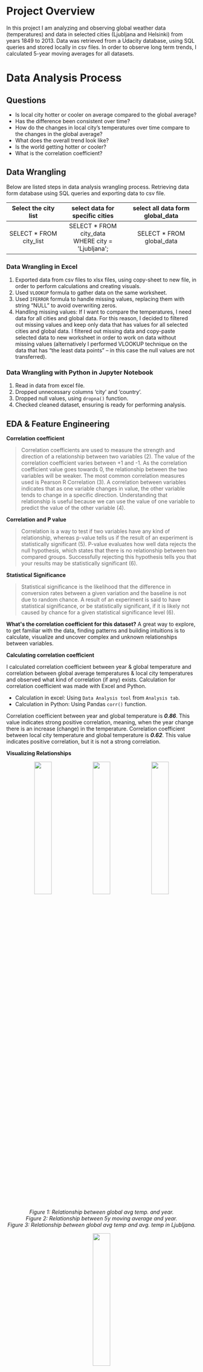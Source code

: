 # Project Overview
In this project I am analyzing and observing global weather data (temperatures) and data in selected cities (Ljubljana and Helsinki) from years 1849 to 2013. Data was retrieved from a Udacity database, using SQL queries and stored locally in csv files. In order to observe long term trends, I calculated 5-year moving averages for all datasets.

# Data Analysis Process
## Questions
-	Is local city hotter or cooler on average compared to the global average? 
-	Has the difference been consistent over time?
-	How do the changes in local city’s temperatures over time compare to the changes in the global average?
-	What does the overall trend look like? 
-	Is the world getting hotter or cooler? 
-	What is the correlation coefficient?

## Data Wrangling 
Below are listed steps in data analysis wrangling process.
Retrieving data form database using SQL queries and exporting data to csv file.

Select the city list | select data for specific cities | select all data form global_data
:---: | :---: | :---:
SELECT * FROM city_list | SELECT * FROM city_data<br /> WHERE city = 'Ljubljana'; | SELECT * FROM global_data

### Data Wrangling in Excel 
1.	Exported data from csv files to xlsx files, using copy-sheet to new file, in order to perform calculations and creating visuals.
2.	Used `VLOOKUP` formula to gather data on the same worksheet.
3.	Used `IFERROR` formula to handle missing values, replacing them with string “NULL” to avoid overwriting zeros.
4.	Handling missing values:
If I want to compare the temperatures, I need data for all cities and global data. For this reason, I decided to filtered out missing values and keep only data that has values for all selected cities and global data. I filtered out missing data and copy-paste selected data to new worksheet in order to work on data without missing values (alternatively I performed VLOOKUP technique on the data that has “the least data points” – in this case the null values are not transferred).

### Data Wrangling with Python in Jupyter Notebook  
1.	Read in data from excel file.
2.	Dropped unnecessary columns ‘city’ and ‘country’.
3.	Dropped null values, using `dropna()` function.
4.	Checked cleaned dataset, ensuring is ready for performing analysis.

## EDA & Feature Engineering 

**Correlation coefficient**

>Correlation coefficients are used to measure the strength and direction of a relationship between two variables (2). The value of the correlation coefficient varies between +1 and -1. As the correlation coefficient value goes towards 0, the relationship between the two variables will be weaker. The most common correlation measures used is Pearson R Correlation (3). A correlation between variables indicates that as one variable changes in value, the other variable tends to change in a specific direction.  Understanding that relationship is useful because we can use the value of one variable to predict the value of the other variable (4).

**Correlation and P value**
>Correlation is a way to test if two variables have any kind of relationship, whereas p-value tells us if the result of an experiment is statistically significant (5). P-value evaluates how well data rejects the null hypothesis, which states that there is no relationship between two compared groups. Successfully rejecting this hypothesis tells you that your results may be statistically significant (6).

**Statistical Significance**
>Statistical significance is the likelihood that the difference in conversion rates between a given variation and the baseline is not due to random chance. A result of an experiment is said to have statistical significance, or be statistically significant, if it is likely not caused by chance for a given statistical significance level (6).

**What's the correlation coefficient for this dataset?**
A great way to explore, to get familiar with the data, finding patterns and building intuitions is to calculate, visualize and uncover complex and unknown relationships between variables. 

**Calculating correlation coefficient**

I calculated correlation coefficient between year & global temperature and correlation between global average temperatures & local city temperatures and observed what kind of correlation (if any) exists. Calculation for correlation coefficient was made with Excel and Python.

-	Calculation in excel: Using `Data Analysis tool` from `Analysis tab`.
-	Calculation in Python: Using Pandas `corr()` function.

Correlation coefficient between year and global temperature is ***0.86***. This value indicates strong positive correlation, meaning, when the year change there is an increase (change) in the temperature.
Correlation coefficient between local city temperature and global temperature is ***0.62***. This value indicates positive correlation, but it is not a strong correlation.

**Visualizing Relationships**

<p align="center">
<img src="Graphics/ScatterPlot_global-year.png" width="30%" height="30%"> <img src="Graphics/ScatterPlot_LJ-year.png" width="30%" height="30%"> <img src="Graphics/ScatterPlot_global-LJ.png" width="30%" height="30%">
</p>

<p align="center">
<i>Figure 1: Relationship between global avg temp. and year. </i><br />
<i>Figure 2: Relationship between 5y moving average and year.</i><br /> 
<i>Figure 3: Relationship between global avg temp and avg. temp in Ljubljana. </i><br />
</p>

<p align="center">
<img src="Graphics/Coef_Heat_Map.png" width="30%" height="30%">
</p>

<p align="center">
<i>Figure 4: Correlation Coefficient Heat Map.</i>
</p>

**Calculating Moving average**

In general, the moving average smoothens the data and is mostly used with time series data to capture the short-term fluctuations while focusing on longer trends. Besides weather reports moving average is widely used in stock prices, gross domestic products, employment, etc. (1). 

_-	Calculating 5-year moving average in Excel - steps_ <br />
Calculated average for first 5 years, using AVERAGE() function.
Populated the formula for the entire column, by selecting the cell with the formula, moving the mouse to the bottom-left corner and double clicked.<br />
**Formula used:** `=AVERAGE(B2:B6)`

_-	Calculating 5-year moving average in Python – steps_ <br />
Formula for moving average for this project was created with the help of “datacamp website” (1). I used Pandas build in function “rolling window” and chain the function with mean() function. Parameter window was set to 5. Columns were selected with Pandas iloc method.<br />
**Formula used:** `df['LJ_MA_5y'] = df.iloc[:,1].rolling(window=5).mean()`

## Observations, Answering Questions & Drawing Conclusions 

**-	Is local city hotter or colder on average compared to the global average?**<br />
_Observation from the chart:_ <br />
From the line charts (Figure 5, Figure 6, Figure 7, Figure 8) I can observe that local city Ljubljana is hotter than global average, while local city Helsinki is cooler than global average. However, the temperatures are rising in both cities and so do global average temperatures.

_Observation from descriptive statistics:_ <br />
From descriptive statistics I can observe that Ljubljana is 1.02°C hotter and Helsinki is 4.10 °C cooler than global average.

<p align="center">
<img src="Graphics/Descriptive_Statistics.PNG" width="30%" height="30%">
</p>

<p align="center">
<i>Figure 5: Descriptive Statistics for Average global Temperature and Average Temperatures in Ljubljana and Helsinki.</i>
</p>

**-	How do changes in your city’s temperature over time compare to the changes in the global average?**
From the line charts (Figure 6, Figure 7, Figure 8, Figure 9) I can observe that temperature trend in local cities globally is similar – the temperatures are rising. However, the fluctuation of temperatures in local cities is more obvious than for global average temperatures. 

**-	What does the overall trend look like? Is the world getting hotter or cooler?**
In the line chart (Figure 6) I plotted a trend line for the global average and I can see that overall positive trend, meaning that temperatures are rising and the world’s getting hotter. I can see the same pattern from the line chart (Figure 7). City with cooler temperatures than global average is also getting hotter. 

**-	Has the trend been consistent over the last few hundred years? Has the difference been consistent over time?**
The temperatures are not consistent over time. Although, the overall trend is positive, I can see fluctuation over the years from line charts Figure 6, Figure 7, Figure 8, Figure 9. From scatter plots (Figure 1 and Figure 2) we can see almost exponential rise of the temperature in the last 25 years.

## Communication & Visualizations

What were key considerations when deciding how to visualize the trends?<br />
o	Choosing the right chart type: line chart is best choice for continuous data, scatter plots are best to show correlation between two variables.<br />
o	Ensuring that visualizations clearly communicate findings, without extra explanation.<br />
o	Ensuring charts have all components (labels, titles, legends).<br />
o	Other visual components (colors, x and y axis intervals)

**VISUALIZATIONS – IN EXCEL**

<p align="center">
<img src="Graphics/Excel01.png" width="35%" height="35%"> <img src="Graphics/Excel02.png" width="43%" height="43%">
</p>

<p align="center">
<i>Figure 6 & &: 5-year Moving Average Trend for Global and Local Cities Temperatures.</i>
</p>


**VISUALIZATIONS – WITH PYTHON IN JUPYTER NOTEBOOK**

<p align="center">
<img src="Graphics/Aveg_Temp_5year_MA_2cities.png" width="40%" height="40%"> <img src="Graphics/Aveg_Temp_5year_MA_3cities.png" width="40%" height="40%">
</p>

<p align="center">
<i>Figure 9 & 10: 5-year Moving Average Trend for Global and Local Cities Temperatures.</i>
</p>


## References

(1) Sharma, Aditya. “Moving Averages in pandas.” DataCamp. 24. June 2019. Web. 23. March 2021 https://www.datacamp.com/community/tutorials/moving-averages-in-pandas</i><br />
(2) “Correlation Coeficient: Simple Definition, Formula, Easy Steps.” Statistics How To. n.p. Web. 23. March 2019 https://www.statisticshowto.com/probability-and-statistics/correlation-coefficient-formula/</i><br />
(3) Magiya, Joseph. “Pearson Coefficient of Correlation Explained.” Towards Data Science. 26. May 2019. Web. 23. March 2021 https://towardsdatascience.com/pearson-coefficient-of-correlation-explained-369991d93404</i><br />
(4) Frost, Jim. “Interpreting Correlation Coefficients.” Statistics by Jim. n.p. Web. 23. March 2021 https://statisticsbyjim.com/basics/correlations/</i><br />
(5) “Correlation and P value.” The Data School by Chartio. 22. March 2021. Web. 23. March 2021 https://dataschool.com/fundamentals-of-analysis/correlation-and-p-value/</i><br />
(6) “Statistical Significance.” Optimozely. n.p. Web. 23. March 2021 
https://www.optimizely.com/optimization-glossary/statistical-significance/#:~:text=Statistical%20Significance%20Definition&text=A%20result%20of%20an%20experiment,a%20given%20statistical%20significance%20level.&text=It%20also%20means%20that%20there,that%20you%20could%20be%20wrong.</i><br />

## Other Supportive Articles

Magiya, Joseph. “Pearson Coefficient of Correlation with Python.” Levelup.Gitconnected. 14. April 2019. Web. 23. March 2021
https://levelup.gitconnected.com/pearson-coefficient-of-correlation-using-pandas-ca68ce678c04
